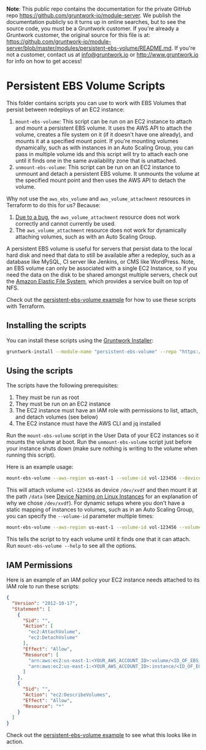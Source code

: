 **Note**: This public repo contains the documentation for the private GitHub repo <https://github.com/gruntwork-io/module-server>.
We publish the documentation publicly so it turns up in online searches, but to see the source code, you must be a Gruntwork customer.
If you're already a Gruntwork customer, the original source for this file is at: <https://github.com/gruntwork-io/module-server/blob/master/modules/persistent-ebs-volume/README.md>.
If you're not a customer, contact us at <info@gruntwork.io> or <http://www.gruntwork.io> for info on how to get access!

# Persistent EBS Volume Scripts

This folder contains scripts you can use to work with EBS Volumes that persist between redeploys of an EC2 instance:

1. `mount-ebs-volume`: This script can be run on an EC2 instance to attach and mount a persistent EBS volume. It uses
   the AWS API to attach the volume, creates a file system on it (if it doesn't have one already), and mounts it at a
   specified mount point. If you're mounting volumes dynamically, such as with instances in an Auto Scaling Group, you 
   can pass in multiple volume ids and this script will try to attach each one until it finds one in the same 
   availability zone that is unattached.
1. `unmount-ebs-volume`: This script can be run on an EC2 instance to unmount and detach a persistent EBS volume. It
   unmounts the volume at the specified mount point and then uses the AWS API to detach the volume.

Why not use the `aws_ebs_volume` and `aws_volume_attachment` resources in Terraform to do this for us? Because:

1. [Due to a bug](https://github.com/hashicorp/terraform/issues/2957#issuecomment-150613677), the 
   `aws_volume_attachment` resource does not work correctly and cannot currently be used.
1. The `aws_volume_attachment` resource does not work for dynamically attaching volumes, such as with an Auto Scaling
   Group.

A persistent EBS volume is useful for servers that persist data to the local hard disk and need that data to still be
available after a redeploy, such as a database like MySQL, CI server like Jenkins, or CMS like WordPress. Note, an EBS
volume can only be associated with a single EC2 Instance, so if you need the data on the disk to be shared amongst
multiple servers, check out the [Amazon Elastic File System](https://aws.amazon.com/efs/), which provides a service
built on top of NFS.

Check out the [persistent-ebs-volume example](/examples/persistent-ebs-volume) for how to use these scripts with
Terraform.

## Installing the scripts

You can install these scripts using the [Gruntwork Installer](https://github.com/gruntwork-io/gruntwork-installer):

```bash
gruntwork-install --module-name "persistent-ebs-volume" --repo "https://github.com/gruntwork-io/module-server" --tag "0.0.3"
```

## Using the scripts

The scripts have the following prerequisites:

1. They must be run as root
1. They must be run on an EC2 instance
1. The EC2 instance must have an IAM role with permissions to list, attach, and detach volumes (see below)
1. The EC2 instance must have the AWS CLI and jq installed

Run the `mount-ebs-volume` script in the User Data of your EC2 instances so it mounts the volume at boot. Run the 
`unmount-ebs-volume` script just before your instance shuts down (make sure nothing is writing to the volume when
running this script).

Here is an example usage:

```bash
mount-ebs-volume --aws-region us-east-1 --volume-id vol-123456 --device-name /dev/xvdf --mount-point /data --owner ubuntu
```

This will attach volume `vol-123456` as device `/dev/xvdf` and then mount it at the path `/data` (see [Device Naming on
Linux Instances](http://docs.aws.amazon.com/AWSEC2/latest/UserGuide/device_naming.html) for an explanation of why we
chose `/dev/xvdf`). For dynamic setups where you don't have a static mapping of instances to volumes, such as in an
Auto Scaling Group, you can specify the `--volume-id` parameter multiple times:

```bash
mount-ebs-volume --aws-region us-east-1 --volume-id vol-123456 --volume-id vol-7891011 --volume-id vol-12131415 --device-name /dev/xvdf --mount-point /data --owner ubuntu
```

This tells the script to try each volume until it finds one that it can attach. Run `mount-ebs-volume --help` to see 
all the options.

## IAM Permissions

Here is an example of an IAM policy your EC2 instance needs attached to its IAM role to run these scripts:

```json
{
  "Version": "2012-10-17",
  "Statement": [
    {
      "Sid": "",
      "Action": [
        "ec2:AttachVolume",
        "ec2:DetachVolume"
      ],
      "Effect": "Allow",
      "Resource": [
        "arn:aws:ec2:us-east-1:<YOUR_AWS_ACCOUNT_ID>:volume/<ID_OF_EBS_VOLUME>",
        "arn:aws:ec2:us-east-1:<YOUR_AWS_ACCOUNT_ID>:instance/<ID_OF_EC2_INSTANCE>"
      ]
    },
    {
      "Sid": "",
      "Action": "ec2:DescribeVolumes",
      "Effect": "Allow",
      "Resource": "*"
    }
  ]
}
```

Check out the [persistent-ebs-volume example](/examples/persistent-ebs-volume) to see what this looks like in action.